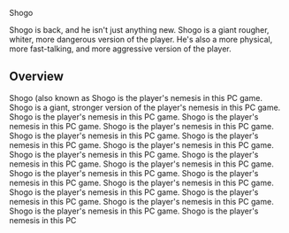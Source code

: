 Shogo

Shogo is back, and he isn't just anything new. Shogo is a giant rougher, whiter, more dangerous version of the player. He's also a more physical, more fast-talking, and more aggressive version of the player.

## Overview

Shogo (also known as                                                                Shogo is the player's nemesis in this PC game.                             Shogo is a giant, stronger version of the player's nemesis in this PC game.                       Shogo is the player's nemesis in this PC game.               Shogo is the player's nemesis in this PC game.       Shogo is the player's nemesis in this PC game.       Shogo is the player's nemesis in this PC game.     Shogo is the player's nemesis in this PC game.     Shogo is the player's nemesis in this PC game.     Shogo is the player's nemesis in this PC game.      Shogo is the player's nemesis in this PC game.    Shogo is the player's nemesis in this PC game.     Shogo is the player's nemesis in this PC game.    Shogo is the player's nemesis in this PC game.   Shogo is the player's nemesis in this PC game.    Shogo is the player's nemesis in this PC game.   Shogo is the player's nemesis in this PC game.    Shogo is the player's nemesis in this PC game.   Shogo is the player's nemesis in this PC game.    Shogo is the player's nemesis in this PC